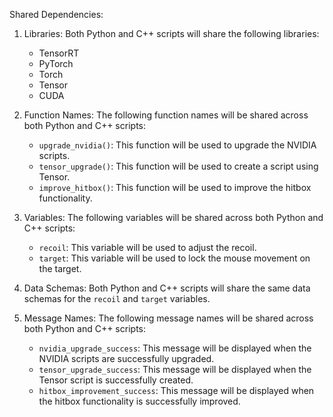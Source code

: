 Shared Dependencies:

1. Libraries: Both Python and C++ scripts will share the following libraries:
   - TensorRT
   - PyTorch
   - Torch
   - Tensor
   - CUDA

2. Function Names: The following function names will be shared across both Python and C++ scripts:
   - `upgrade_nvidia()`: This function will be used to upgrade the NVIDIA scripts.
   - `tensor_upgrade()`: This function will be used to create a script using Tensor.
   - `improve_hitbox()`: This function will be used to improve the hitbox functionality.

3. Variables: The following variables will be shared across both Python and C++ scripts:
   - `recoil`: This variable will be used to adjust the recoil.
   - `target`: This variable will be used to lock the mouse movement on the target.

4. Data Schemas: Both Python and C++ scripts will share the same data schemas for the `recoil` and `target` variables.

5. Message Names: The following message names will be shared across both Python and C++ scripts:
   - `nvidia_upgrade_success`: This message will be displayed when the NVIDIA scripts are successfully upgraded.
   - `tensor_upgrade_success`: This message will be displayed when the Tensor script is successfully created.
   - `hitbox_improvement_success`: This message will be displayed when the hitbox functionality is successfully improved.